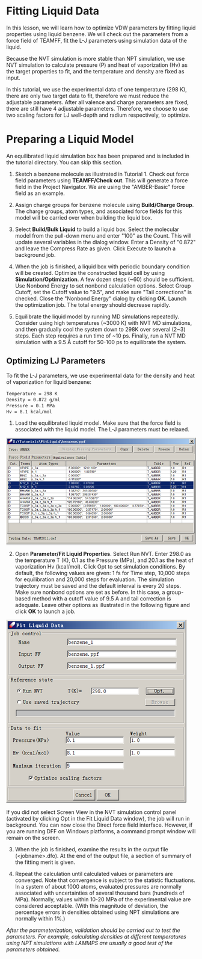 # Fitting Liquid Data

In this lesson, we will learn how to optimize VDW parameters by fitting liquid properties using liquid benzene. We will check out the parameters from a force field of TEAMFF, fit the L-J parameters using simulation data of the liquid.

Because the NVT simulation is more stable than NPT simulation, we use NVT simulation to calculate pressure (P) and heat of vaporization (Hv) as the target properties to fit, and the temperature and density are fixed as input.

In this tutorial, we use the experimental data of one temperature (298 K), there are only two target data to fit, therefore we must reduce the adjustable parameters. After all valence and charge parameters are fixed, there are still have 4 adjustable parameters. Therefore, we choose to use two scaling factors for LJ well-depth and radium respectively, to optimize. 

# Preparing a Liquid Model

An equilibrated liquid simulation box has been prepared and is included in the tutorial directory. You can skip this section. 

1.	Sketch a benzene molecule as illustrated in Tutorial 1. Check out force field parameters using **TEAMFF/Check out**. This will generate a force field in the Project Navigator. We are using the "AMBER-Basic" force field as an example.

2.	Assign charge groups for benzene molecule using **Build/Charge Group**. The charge groups, atom types, and associated force fields for this model will be carried over when building the liquid box. 

3.	Select **Build/Bulk Liquid** to build a liquid box. Select the molecular model from the pull-down menu and enter "100" as the Count. This will update several variables in the dialog window. Enter a Density of "0.872" and leave the Compress Rate as given. Click Execute to launch a background job.

4.	When the job is finished, a liquid box with periodic boundary condition will be created. Optimize the constructed liquid cell by using **Simulation/Optimization**. A few dozen steps (~60) should be sufficient. Use Nonbond Energy to set nonbond calculation options. Select Group Cutoff, set the Cutoff value to "9.5", and make sure "Tail corrections" is checked. Close the "Nonbond Energy" dialog by clicking **OK**. Launch the optimization job. The total energy should decrease rapidly. 

5.	Equilibrate the liquid model by running MD simulations repeatedly. Consider using high temperatures (~3000 K) with NVT MD simulations, and then gradually cool the system down to 298K over several (2~3) steps. Each step requires a run time of ~10 ps. Finally, run a NVT MD simulation with a 9.5 Å cutoff for 50-100 ps to equilibrate the system. 

## Optimizing LJ Parameters

To fit the L-J parameters, we use experimental data for the density and heat of vaporization for liquid benzene:
```
Temperature = 298 K
Density = 0.872 g/ml
Pressure = 0.1 MPa
Hv = 8.1 kcal/mol 
```
1.	Load the equilibrated liquid model. Make sure that the force field is associated with the liquid model. The L-J parameters must be relaxed. 
 
![set parameters](./image.png) 

2.	Open **Parameter/Fit Liquid Properties**. Select Run NVT. Enter 298.0 as the temperature T (K), 0.1 as the Pressure (MPa), and 20.1 as the heat of vaporization Hv (kcal/mol). Click Opt to set simulation conditions. By default, the following values are given: 1 fs for Time step, 10,000 steps for equilibration and 20,000 steps for evaluation. The simulation trajectory must be saved and the default interval is every 20 steps. Make sure nonbond options are set as before. In this case, a group-based method with a cutoff value of 9.5 A and tail correction is adequate. Leave other options as illustrated in the following figure and click **OK** to launch a job.

![fit dialog](./image-1.png) 

If you did not select Screen View in the NVT simulation control panel (activated by clicking Opt in the Fit Liquid Data window), the job will run in background. You can now close the Direct force field interface. However, if you are running DFF on Windows platforms, a command prompt window will remain on the screen. 

3.	When the job is finished, examine the results in the output file (\<jobname\>.dfo). At the end of the output file, a section of summary of the fitting merit is given.

4.	Repeat the calculation until calculated values or parameters are converged. Note that convergence is subject to the statistic fluctuations. In a system of about 1000 atoms, evaluated pressures are normally associated with uncertainties of several thousand bars (hundreds of MPa). Normally, values within 10-20 MPa of the experimental value are considered acceptable. (With this magnitude of deviation, the percentage errors in densities obtained using NPT simulations are normally within 1%.)  

*After the parameterization, validation should be carried out to test the parameters. For example, calculating densities at different temperatures using NPT simulations with LAMMPS are usually a good test of the parameters obtained.* 

